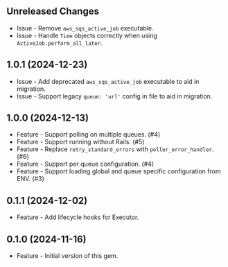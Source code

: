 Unreleased Changes
------------------

* Issue - Remove `aws_sqs_active_job` executable.
* Issue - Handle `Time` objects correctly when using `ActiveJob.perform_all_later`.

1.0.1 (2024-12-23)
------------------

* Issue - Add deprecated `aws_sqs_active_job` executable to aid in migration.
* Issue - Support legacy `queue: 'url'` config in file to aid in migration.

1.0.0 (2024-12-13)
------------------

* Feature - Support polling on multiple queues. (#4)
* Feature - Support running without Rails. (#5)
* Feature - Replace `retry_standard_errors` with `poller_error_handler`. (#6)
* Feature - Support per queue configuration. (#4)
* Feature - Support loading global and queue specific configuration from ENV. (#3)

0.1.1 (2024-12-02)
------------------

* Feature - Add lifecycle hooks for Executor.

0.1.0 (2024-11-16)
------------------

* Feature - Initial version of this gem.
